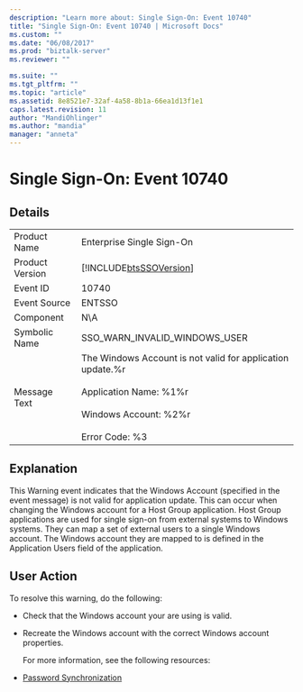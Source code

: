 ```yaml
---
description: "Learn more about: Single Sign-On: Event 10740"
title: "Single Sign-On: Event 10740 | Microsoft Docs"
ms.custom: ""
ms.date: "06/08/2017"
ms.prod: "biztalk-server"
ms.reviewer: ""

ms.suite: ""
ms.tgt_pltfrm: ""
ms.topic: "article"
ms.assetid: 8e8521e7-32af-4a58-8b1a-66ea1d13f1e1
caps.latest.revision: 11
author: "MandiOhlinger"
ms.author: "mandia"
manager: "anneta"
---
```

# Single Sign-On: Event 10740
## Details  

|                 |                                                                                                                                                            |
|-----------------|------------------------------------------------------------------------------------------------------------------------------------------------------------|
|  Product Name   |                                                                 Enterprise Single Sign-On                                                                  |
| Product Version |                                                 [!INCLUDE[btsSSOVersion](../includes/btsssoversion-md.md)]                                                 |
|    Event ID     |                                                                           10740                                                                            |
|  Event Source   |                                                                           ENTSSO                                                                           |
|    Component    |                                                                            N\A                                                                             |
|  Symbolic Name  |                                                               SSO_WARN_INVALID_WINDOWS_USER                                                                |
|  Message Text   | The Windows Account is not valid for application update.%r<br /><br /> Application Name: %1%r<br /><br /> Windows Account: %2%r<br /><br /> Error Code: %3 |

## Explanation  
 This Warning event indicates that the Windows Account (specified in the event message) is not valid for application update. This can occur when changing the Windows account for a Host Group application. Host Group applications are used for single sign-on from external systems to Windows systems. They can map a set of external users to a single Windows account. The Windows account they are mapped to is defined in the Application Users field of the application.  

## User Action  
 To resolve this warning, do the following:  

- Check that the Windows account your are using is valid.  

- Recreate the Windows account with the correct Windows account properties.  

  For more information, see the following resources:  

- [Password Synchronization](../core/password-synchronization2.md)
